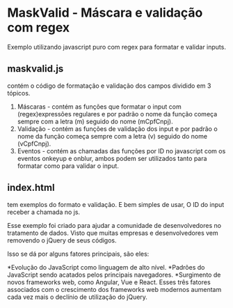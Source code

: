# MaskValid - Máscara e validação com regex
Exemplo utilizando javascript puro com regex para formatar e validar inputs.

## maskvalid.js 
contém o código de formatação e validação dos campos dividido em 3 tópicos.

1. Máscaras - contém as funções que formatar o input com (regex)expressões regulares e por padrão o nome da função começa sempre com a letra (m) seguido do nome (mCpfCnpj).
2. Validação - contém as funções de validação dos input e por padrão o nome da função começa sempre com a letra (v) seguido do nome (vCpfCnpj).
3. Eventos - contém as chamadas das funções por ID no javascript com os eventos onkeyup e onblur, ambos podem ser utilizados tanto para formatar como para validar o input.

## index.html 
tem exemplos do formato e validação. E bem simples de usar, O ID do input receber a chamada no js.

Esse exemplo foi criado para ajudar a comunidade de desenvolvedores no tratamento de dados.
Visto que muitas empresas e desenvolvedores vem removendo o jQuery de seus códigos.

Isso se dá por alguns fatores principais, são eles:

*Evolução do JavaScript como linguagem de alto nível.
*Padrões do JavaScript sendo acatados pelos principais navegadores.
*Surgimento de novos frameworks web, como Angular, Vue e React.
Esses três fatores associados com o crescimento dos frameworks web modernos aumentam cada vez mais o declínio de utilização do jQuery.

